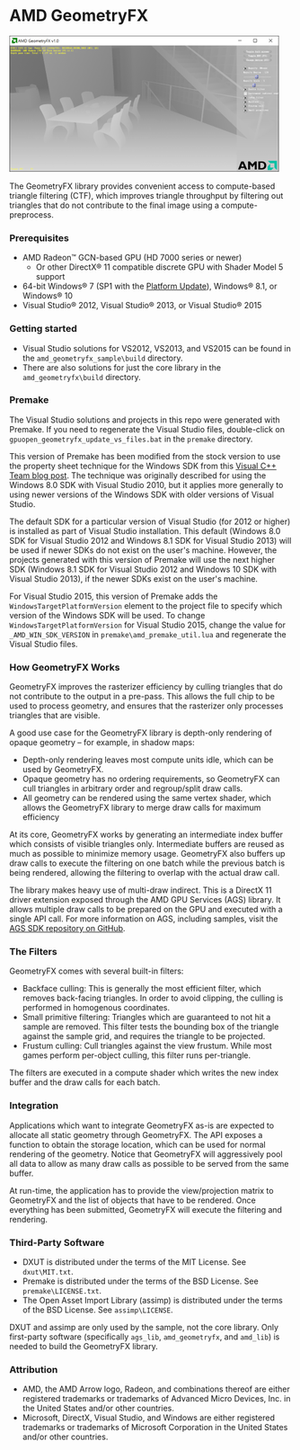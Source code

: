 # AMD GeometryFX

<img src="amd_geometryfx_sample/media/Thumbnail.png" width="480" height="242" />

The GeometryFX library provides convenient access to compute-based triangle filtering (CTF), which improves triangle throughput by filtering out triangles that do not contribute to the final image using a compute-preprocess.

### Prerequisites
* AMD Radeon&trade; GCN-based GPU (HD 7000 series or newer)
  * Or other DirectX&reg; 11 compatible discrete GPU with Shader Model 5 support 
* 64-bit Windows&reg; 7 (SP1 with the [Platform Update](https://msdn.microsoft.com/en-us/library/windows/desktop/jj863687.aspx)), Windows&reg; 8.1, or Windows&reg; 10
* Visual Studio&reg; 2012, Visual Studio&reg; 2013, or Visual Studio&reg; 2015

### Getting started
* Visual Studio solutions for VS2012, VS2013, and VS2015 can be found in the `amd_geometryfx_sample\build` directory.
* There are also solutions for just the core library in the `amd_geometryfx\build` directory.

### Premake
The Visual Studio solutions and projects in this repo were generated with Premake. If you need to regenerate the Visual Studio files, double-click on `gpuopen_geometryfx_update_vs_files.bat` in the `premake` directory.

This version of Premake has been modified from the stock version to use the property sheet technique for the Windows SDK from this [Visual C++ Team blog post](http://blogs.msdn.com/b/vcblog/archive/2012/11/23/using-the-windows-8-sdk-with-visual-studio-2010-configuring-multiple-projects.aspx). The technique was originally described for using the Windows 8.0 SDK with Visual Studio 2010, but it applies more generally to using newer versions of the Windows SDK with older versions of Visual Studio.

The default SDK for a particular version of Visual Studio (for 2012 or higher) is installed as part of Visual Studio installation. This default (Windows 8.0 SDK for Visual Studio 2012 and Windows 8.1 SDK for Visual Studio 2013) will be used if newer SDKs do not exist on the user's machine. However, the projects generated with this version of Premake will use the next higher SDK (Windows 8.1 SDK for Visual Studio 2012 and Windows 10 SDK with Visual Studio 2013), if the newer SDKs exist on the user's machine.

For Visual Studio 2015, this version of Premake adds the `WindowsTargetPlatformVersion` element to the project file to specify which version of the Windows SDK will be used. To change `WindowsTargetPlatformVersion` for Visual Studio 2015, change the value for `_AMD_WIN_SDK_VERSION` in `premake\amd_premake_util.lua` and regenerate the Visual Studio files.

### How GeometryFX Works

GeometryFX improves the rasterizer efficiency by culling triangles that do not contribute to the output in a pre-pass. This allows the full chip to be used to process geometry, and ensures that the rasterizer only processes triangles that are visible.

A good use case for the GeometryFX library is depth-only rendering of opaque geometry – for example, in shadow maps:
* Depth-only rendering leaves most compute units idle, which can be used by GeometryFX.
* Opaque geometry has no ordering requirements, so GeometryFX can cull triangles in arbitrary order and regroup/split draw calls.
* All geometry can be rendered using the same vertex shader, which allows the GeometryFX library to merge draw calls for maximum efficiency

At its core, GeometryFX works by generating an intermediate index buffer which consists of visible triangles only. Intermediate buffers are reused as much as possible to minimize memory usage. GeometryFX also buffers up draw calls to execute the filtering on one batch while the previous batch is being rendered, allowing the filtering to overlap with the actual draw call.

The library makes heavy use of multi-draw indirect. This is a DirectX 11 driver extension exposed through the AMD GPU Services (AGS) library. It allows multiple draw calls to be prepared on the GPU and executed with a single API call. For more information on AGS, including samples, visit the [AGS SDK repository on GitHub](https://github.com/GPUOpen-LibrariesAndSDKs/AGS_SDK/).

### The Filters

GeometryFX comes with several built-in filters:

* Backface culling: This is generally the most efficient filter, which removes back-facing triangles. In order to avoid clipping, the culling is performed in homogenous coordinates.
* Small primitive filtering: Triangles which are guaranteed to not hit a sample are removed. This filter tests the bounding box of the triangle against the sample grid, and requires the triangle to be projected.
* Frustum culling: Cull triangles against the view frustum. While most games perform per-object culling, this filter runs per-triangle.

The filters are executed in a compute shader which writes the new index buffer and the draw calls for each batch.

### Integration

Applications which want to integrate GeometryFX as-is are expected to allocate all static geometry through GeometryFX. The API exposes a function to obtain the storage location, which can be used for normal rendering of the geometry. Notice that GeometryFX will aggressively pool all data to allow as many draw calls as possible to be served from the same buffer.

At run-time, the application has to provide the view/projection matrix to GeometryFX and the list of objects that have to be rendered. Once everything has been submitted, GeometryFX will execute the filtering and rendering.

### Third-Party Software
* DXUT is distributed under the terms of the MIT License. See `dxut\MIT.txt`.
* Premake is distributed under the terms of the BSD License. See `premake\LICENSE.txt`.
* The Open Asset Import Library (assimp) is distributed under the terms of the BSD License. See `assimp\LICENSE`.

DXUT and assimp are only used by the sample, not the core library. Only first-party software (specifically `ags_lib`, `amd_geometryfx`, and `amd_lib`) is needed to build the GeometryFX library.

### Attribution
* AMD, the AMD Arrow logo, Radeon, and combinations thereof are either registered trademarks or trademarks of Advanced Micro Devices, Inc. in the United States and/or other countries.
* Microsoft, DirectX, Visual Studio, and Windows are either registered trademarks or trademarks of Microsoft Corporation in the United States and/or other countries.
